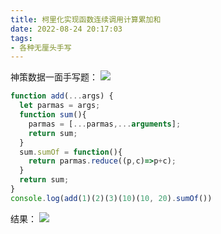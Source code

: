 ```yaml
---
title: 柯里化实现函数连续调用计算累加和
date: 2022-08-24 20:17:03
tags: 
- 各种无厘头手写
---
```

神策数据一面手写题：
![](https://cdn.jsdelivr.net/gh/qw-null/BlogImages/20220824202349.png)

```javascript
function add(...args) {
  let parmas = args;
  function sum(){
    parmas = [...parmas,...arguments];
    return sum;
  }
  sum.sumOf = function(){
    return parmas.reduce((p,c)=>p+c);
  }
  return sum;
}
console.log(add(1)(2)(3)(10)(10, 20).sumOf())

```
结果：
![](https://cdn.jsdelivr.net/gh/qw-null/BlogImages/20220824205528.png)